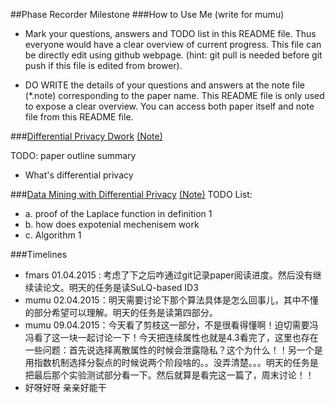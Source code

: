 ##Phase Recorder Milestone
###How to Use Me (write for mumu)
- Mark your questions, answers and TODO list in this README file. Thus everyone would have a clear overview of current progress. This file can be directly edit using github webpage. (hint: git pull is needed before git push if this file is edited from brower).

- DO WRITE the details of your questions and answers at the note file (*.note) corresponding to the paper name. This README file is only used to expose a clear overview. You can access both paper itself and note file from this README file.


###[Differential Privacy Dwork](https://github.com/fmars/Differential-Privacy/blob/master/March.2015/Differential%20Privacy%20Dwork.pdf) [(Note)](https://github.com/fmars/Differential-Privacy/blob/master/March.2015/Data%20Mining%20with%20Differential%20Privacy.note)

TODO: paper outline summary
- What's differential privacy

###[Data Mining with Differential Privacy](https://github.com/fmars/Differential-Privacy/blob/master/March.2015/Data%20Mining%20with%20Differential%20Privacy.pdf) [(Note)](https://github.com/fmars/Differential-Privacy/blob/master/March.2015/Differential%20Privacy%20Dwork.note)
TODO List:
-  a. proof of the Laplace function in definition 1
-  b. how does expotenial mechenisem work
-  c. Algorithm 1

###Timelines
- fmars 01.04.2015 : 考虑了下之后咋通过git记录paper阅读进度。然后没有继续读论文。明天的任务是读SuLQ-based ID3
- mumu 02.04.2015：明天需要讨论下那个算法具体是怎么回事儿，其中不懂的部分希望可以理解。明天的任务是读第四部分。
- mumu 09.04.2015：今天看了剪枝这一部分，不是很看得懂啊！迫切需要冯冯看了这一块一起讨论一下！今天把连续属性也就是4.3看完了，这里也存在一些问题：首先说选择离散属性的时候会泄露隐私？这个为什么！！另一个是用指数机制选择分裂点的时候说两个阶段啥的。。没弄清楚。。。明天的任务是把最后那个实验测试部分看一下。然后就算是看完这一篇了，周末讨论！！
- 好呀好呀 亲亲好能干
